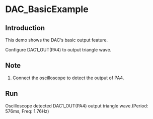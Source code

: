 # DAC_BasicExample

## Introduction

This demo shows the  DAC‘s basic output feature.

Configure DAC1_OUT(PA4) to output triangle wave.

## Note

1. Connect the oscilloscope to detect the output of PA4.

## Run

Oscilloscope detected DAC1_OUT(PA4) output triangle wave.(Period: 576ms, Freq: 1.76Hz)
